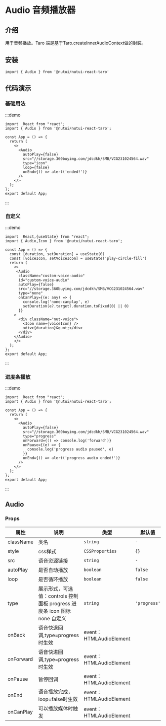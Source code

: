 # Audio 音频播放器

## 介绍

用于音频播放。Taro 端是基于Taro.createInnerAudioContext做的封装。

## 安装

```tsx
import { Audio } from '@nutui/nutui-react-taro'
```

## 代码演示

### 基础用法

:::demo

```tsx
import  React from "react";
import { Audio } from '@nutui/nutui-react-taro';

const App = () => {
  return (
    <>
      <Audio
        autoPlay={false}
        src="//storage.360buyimg.com/jdcdkh/SMB/VCG231024564.wav"
        type="icon"
        loop={false}
        onEnd={() => alert('ended!')}
      />
    </>
  );
};
export default App;
```

:::

### 自定义

:::demo

```tsx
import  React,{useState} from "react";
import { Audio,Icon } from '@nutui/nutui-react-taro';

const App = () => {
  const [duration, setDuration] = useState(0)
  const [voiceIcon, setVoiceIcon] = useState('play-circle-fill')
  return (
    <>
     <Audio
      className="custom-voice-audio"
      id="custom-voice-audio"
      autoPlay={false}
      src="//storage.360buyimg.com/jdcdkh/SMB/VCG231024564.wav"
      type="none"
      onCanPlay={(e: any) => {
        console.log('none-canplay', e)
        setDuration(e?.target?.duration.toFixed(0) || 0)
      }}
    >
      <div className="nut-voice">
        <Icon name={voiceIcon} />
        <div>{duration}&quot;</div>
      </div>
    </Audio>
    </>
  );
};
export default App;
```

:::

### 进度条播放

:::demo

```tsx
import  React from "react";
import { Audio } from '@nutui/nutui-react-taro';

const App = () => {
  return (
    <>
      <Audio
        autoPlay={false}
        src="//storage.360buyimg.com/jdcdkh/SMB/VCG231024564.wav"
        type="progress"
        onForward={() => console.log('forward')}
        onPause={(e) => {
          console.log('progress audio paused', e)
        }}
        onEnd={() => alert('progress audio ended!')}
      />
    </>
  );
};
export default App;
```

:::


## Audio

### Props

| 属性 | 说明 | 类型 | 默认值 |
| --- | --- | --- | --- |
| className | 类名 | `string` | `-` |
| style | css样式 | `CSSProperties` | `{}` |
| src | 语音资源链接 | `string` | `-` |
| autoPlay | 是否自动播放 | `boolean` | `false` |
| loop | 是否循环播放 | `boolean` | `false` |
| type | 展示形式，可选值：controls 控制面板 progress 进度条 icon 图标 none 自定义 | `string` | `'progress'` |
| onBack | 语音快退回调,type=progress时生效 | event：HTMLAudioElement |
| onForward | 语音快进回调,type=progress时生效 | event：HTMLAudioElement |
| onPause | 暂停回调 | event：HTMLAudioElement |
| onEnd | 语音播放完成，loop=false时生效 | event：HTMLAudioElement |
| onCanPlay | 可以播放媒体时触发 | event：HTMLAudioElement |
